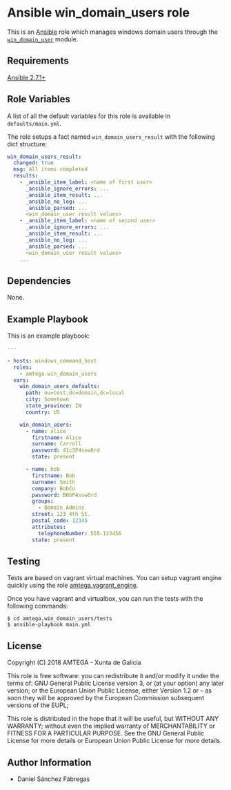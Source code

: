 # Ansible win_domain_users role

This is an [Ansible](http://www.ansible.com) role which manages windows domain users through the [`win_domain_user`](https://docs.ansible.com/ansible/latest/modules/win_domain_user_module.html) module.

## Requirements

[Ansible 2.7.1+](http://docs.ansible.com/ansible/latest/intro_installation.html)

## Role Variables

A list of all the default variables for this role is available in `defaults/main.yml`.

The role setups a fact named `win_domain_users_result` with the following dict structure:

```yaml
win_domain_users_result:
  changed: true
  msg: All items completed
  results:
    - _ansible_item_label: <name of first user>
      _ansible_ignore_errors: ...
      _ansible_item_result: ...
      _ansible_no_log: ...
      _ansible_parsed: ...
      <win_domain_user result values>
    - _ansible_item_label: <name of second user>
      _ansible_ignore_errors: ...
      _ansible_item_result: ...
      _ansible_no_log: ...
      _ansible_parsed: ...
      <win_domain_user result values>
    ...
```

## Dependencies

None.

## Example Playbook

This is an example playbook:

```yaml
---

- hosts: windows_command_host
  roles:
    - amtega.win_domain_users
  vars:
    win_domain_users_defaults:
      path: ou=test,dc=domain,dc=local
      city: Sometown
      state_province: IN
      country: US

    win_domain_users:
      - name: alice
        firstname: Alice
        surname: Carroll
        password: 41c3P4ssw0rd
        state: present

      - name: bob
        firstname: Bob
        surname: Smith
        company: BobCo
        password: B0bP4ssw0rd
        groups:
          - Domain Admins
        street: 123 4th St.
        postal_code: 12345
        attributes:
          telephoneNumber: 555-123456
        state: present
```


## Testing

Tests are based on vagrant virtual machines. You can setup vagrant engine
quickly using the role [amtega.vagrant_engine](https://galaxy.ansible.com/amtega/vagrant_engine).

Once you have vagrant and virtualbox, you can run the tests with the following
commands:

```shell
$ cd amtega.win_domain_users/tests
$ ansible-playbook main.yml
```


## License

Copyright (C) 2018 AMTEGA - Xunta de Galicia

This role is free software: you can redistribute it and/or modify
it under the terms of:
GNU General Public License version 3, or (at your option) any later version;
or the European Union Public License, either Version 1.2 or – as soon
they will be approved by the European Commission ­subsequent versions of
the EUPL;

This role is distributed in the hope that it will be useful,
but WITHOUT ANY WARRANTY; without even the implied warranty of
MERCHANTABILITY or FITNESS FOR A PARTICULAR PURPOSE.  See the
GNU General Public License for more details or European Union Public License for more details.

## Author Information

- Daniel Sánchez Fábregas
